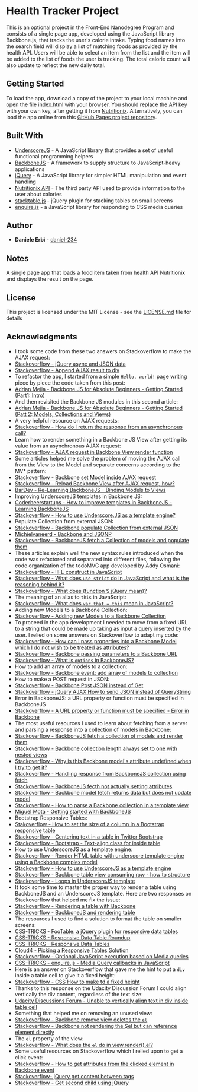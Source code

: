 # Health Tracker Project

This is an optional project in the Front-End Nanodegree Program and consists of a single page app, developed using the JavaScript library Backbone.js, that tracks the user's calorie intake.
Typing food names into the search field will display a list of matching foods as provided by the health API. Users will be able to select an item from the list and the item will be added to the list of foods the user is tracking.
The total calorie count will also update to reflect the new daily total.

## Getting Started

To load the app, download a copy of the project to your local machine and open the file index.html with your browser. You should replace the API key with your own key, after getting it from [Nutritionix](https://www.nutritionix.com/). Alternatively, you can load the app online from this [GitHub Pages project repository](https://daniel-234.github.io/frontend-nanodegree-health-tracker/).

## Built With

* [UnderscoreJS](http://underscorejs.org/) - A JavaScript library that provides a set of useful functional programming helpers
* [BackboneJS](http://backbonejs.org/) - A framework to supply structure to JavaScript-heavy applications
* [jQuery](http://jquery.com/) - A JavaScript library for simpler HTML manipulation and event handling
* [Nutritionix API](https://developer.nutritionix.com/docs/v1_1) - The third party API used to provide information to the user about calories
* [stacktable.js](http://johnpolacek.github.io/stacktable.js/) - jQuery plugin for stacking tables on small screens
* [enquire.js](http://wicky.nillia.ms/enquire.js/) - a JavaScript library for responding to CSS media queries

## Author

* **Daniele Erbì** - [daniel-234](https://github.com/daniel-234)

## Notes

A single page app that loads a food item taken from health API Nutritionix and displays the result on the page.

## License

This project is licensed under the MIT License - see the [LICENSE.md](LICENSE.md) file for details

## Acknowledgments

* I took some code from these two answers on Stackoverflow to make the AJAX request:
* [Stackoverflow - jQuery async and JSON data](http://stackoverflow.com/questions/5644451/jquery-async-and-json-data)
* [Stackoverflow - Append AJAX result to div](http://stackoverflow.com/questions/29432997/append-ajax-result-to-div)
* To refactor the app, I started from a simple `Hello, world!` page writing piece by piece the code taken from this post:
* [Adrian Mejia - Backbone.JS for Absolute Beginners - Getting Started (Part1: Intro)](http://adrianmejia.com/blog/2012/09/11/backbone-dot-js-for-absolute-beginners-getting-started/)
* And then revisited the Backbone JS modules in this second article:
* [Adrian Mejia - Backbone JS for Absolute Beginners - Getting Started (Patt 2: Models, Collections and Views)](http://adrianmejia.com/blog/2012/09/13/backbone-js-for-absolute-beginners-getting-started-part-2/)
* A very helpful resource on AJAX requests:
* [Stackoverflow - How do I return the response from an asynchronous call?](http://stackoverflow.com/questions/14220321/how-do-i-return-the-response-from-an-asynchronous-call)
* Learn how to render something in a Backbone JS View after getting its value from an asynchronous AJAX request:
* [Stackoverflow - AJAX request in Backbone View render function](http://stackoverflow.com/questions/17113263/ajax-request-in-backbone-view-render-function)
* Some articles helped me solve the problem of moving the AJAX call from the View to the Model and separate concerns according to the MV* pattern:
* [Stackoverflow - Backbone set Model inside AJAX request](http://stackoverflow.com/questions/17485915/backbone-set-model-inside-ajax-request)
* [Stackoverflow - Reload Backbone View after AJAX request, how?](http://stackoverflow.com/questions/29437140/reload-backbone-view-after-ajax-request-how)
* [BarDev - Re-Learning BackboneJS - Binding Models to Views](https://www.bardev.com/2012/12/03/re-learning-backbone-js-binding-views-to-models/)
* Improving UnderscoreJS templates in Backbone JS:
* [Coderbeerstartups - How to improve templates in BackboneJS - Learning BackboneJS](http://codebeerstartups.com/2012/12/how-to-improve-templates-in-backbone-js-learning-backbone-js/)
* [Stackoverflow - How to use Underscore.JS as a template engine?](http://stackoverflow.com/questions/4778881/how-to-use-underscore-js-as-a-template-engine)
* Populate Collection from external JSON:
* [Stackoverflow - Backbone populate Collection from external JSON](http://stackoverflow.com/questions/20591083/backbone-populate-collection-from-external-json)
* [Michielvaneerd - Backbone and JSONP](https://gist.github.com/michielvaneerd/5989839)
* [Stackoverflow - BackboneJS fetch a Collection of models and populate them](http://stackoverflow.com/questions/17604374/backbone-js-fetch-a-collection-of-models-and-render-them)
* These articles explain well the new syntax rules introduced when the code was refactored and separated into different files, following the code organization of the todoMVC app developed by Addy Osmani:
* [Stackoverflow - IIFE construct in JavaScript](http://stackoverflow.com/questions/8228281/what-is-the-function-construct-in-javascript)
* [Stackoverflow - What does `use strict` do in JavaScript and what is the reasoning behind it?](http://stackoverflow.com/questions/1335851/what-does-use-strict-do-in-javascript-and-what-is-the-reasoning-behind-it)
* [Stackoverflow - What does (function $ jQuery mean)?](http://stackoverflow.com/questions/2937227/what-does-function-jquery-mean)
* The meaning of an alias to `this` in JavaScript:
* [Stackoverflow - What does `var that = this` mean in JavaScript?](http://stackoverflow.com/questions/4886632/what-does-var-that-this-mean-in-javascript)
* Adding new Models to a Backbone Collection:
* [Stackoverflow - Adding new Models to a Backbone Collection](http://stackoverflow.com/questions/18298877/adding-new-models-to-a-backbone-collection-not-replace)
* To proceed in the app development I needed to move from a fixed URL to a string that could be made up taking as input a query inserted by the user. I relied on some answers on Stackoverflow to adapt my code:
* [Stackoverflow - How can I pass properties into a Backbone Model which I do not wish to be treated as attributes?](http://stackoverflow.com/questions/7084651/how-can-i-pass-properties-into-a-backbone-model-which-i-do-not-wish-to-be-treate)
* [Stackoverflow - Backbone passing parameters to a Backbone URL](http://stackoverflow.com/questions/20004615/backbone-passing-parameters-to-a-model-url)
* [Stackoverflow - What is `options` in BackboneJS?](http://stackoverflow.com/questions/8997714/what-is-options-in-backbone-js)
* How to add an array of models to a collection:
* [Stackoverflow - Backbone event: add array of models to collection](http://stackoverflow.com/questions/21879345/backbone-event-add-array-of-models-to-collection)
* How to make a POST request in JSON:
* [Stackoverflow - Backbone Post JSON instead of Get](http://stackoverflow.com/questions/21564806/backbone-post-json-instead-of-get)
* [Stackoverflow - jQuery AJAX How to send JSON instead of QueryString](http://stackoverflow.com/questions/12693947/jquery-ajax-how-to-send-json-instead-of-querystring)
* Error in BackboneJS: a URL property or function must be specified in BackboneJS
* [Stackoverflow - A URL property or function must be specified - Error in Backbone](http://stackoverflow.com/questions/6030677/a-url-property-or-function-must-be-specified-error-in-backbone-js)
* The most useful resources I used to learn about fetching from a server and parsing a response into a collection of models in Backbone:
* [Stackoverflow - BackboneJS fetch a collection of models and render them](http://stackoverflow.com/questions/17604374/backbone-js-fetch-a-collection-of-models-and-render-them)
* [Stackoverflow - Backbone collection length always set to one with nested views](http://stackoverflow.com/questions/18007118/backbone-collection-length-always-set-to-one-with-nested-views)
* [Stackoverflow - Why is this Backbone model's attribute undefined when I try to get it?](http://stackoverflow.com/questions/22100774/why-is-this-backbone-models-attribute-undefined-when-i-try-to-get-it)
* [Stackoverflow - Handling response from BackboneJS collection using fetch](http://stackoverflow.com/questions/12992460/handeling-response-from-backbone-js-collection-using-fetch)
* [Stackoverflow - BackboneJS fecth not actually setting attributes](http://stackoverflow.com/questions/9584870/backbone-js-fetch-not-actually-setting-attributes)
* [Stackoverflow - Backbone model fetch returns data but does not update model](http://stackoverflow.com/questions/14025415/backbone-model-fetch-returns-data-but-does-not-update-model)
* [Stackoverflow - How to parse a Backbone collection in a template view](http://stackoverflow.com/questions/14573900/how-to-parse-a-backbone-collection-in-a-template-view)
* [Miguel Mota - Getting started with BackboneJS](https://miguelmota.com/blog/getting-started-with-backbonejs/)
* Bootstrap Responsive Tables:
* [Stakoverflow - How to set the size of a column in a Bootstrap responsive table](http://stackoverflow.com/questions/25385289/how-to-set-the-size-of-a-column-in-a-bootstrap-responsive-table)
* [Stackoverflow - Centering text in a table in Twitter Bootstrap](http://stackoverflow.com/questions/11678298/centering-text-in-a-table-in-twitter-bootstrap)
* [Stackoverflow - Bootstrap - Text-align class for inside table](http://stackoverflow.com/questions/12829608/bootstrap-text-align-class-for-inside-table)
* How to use UnderscoreJS as a template engine:
* [Stackoverflow - Render HTML table with underscore template engine using a Backbone complex model](http://stackoverflow.com/questions/10257401/render-html-table-with-underscore-template-engine-using-a-backbone-complex-model)
* [Stackoverflow - How to use UnderscoreJS as a template engine](http://stackoverflow.com/questions/4778881/how-to-use-underscore-js-as-a-template-engine)
* [Stackoverflow - Backbone table view consuming row - how to structure](http://stackoverflow.com/questions/10328687/backbone-table-view-consuming-row-view-how-to-structure)
* [Stackoverflow - Loops in UnderscoreJS template](http://stackoverflow.com/questions/9853039/loops-in-underscore-js-template)
* It took some time to master the proper way to render a table using BackboneJS and an UnderscoreJS template. Here are two responses on Stackoverflow that helped me fix the issue:
* [Stackoverflow - Rendering a table with Backbone](http://stackoverflow.com/questions/34304648/rendering-a-table-with-backbone)
* [Stackoverflow - BackboneJS and rendering table](http://stackoverflow.com/questions/13071554/backbone-js-and-rendering-table)
* The resources I used to find a solution to format the table on smaller screens:
* [CSS-TRICKS - FooTable: a jQuery plugin for responsive data tables](https://css-tricks.com/footable-a-jquery-plugin-for-responsive-data-tables/)
* [CSS-TRICKS - Responsive Data Table Roundup](https://css-tricks.com/responsive-data-table-roundup/)
* [CSS-TRICKS - Responsive Data Tables](https://css-tricks.com/responsive-data-tables/)
* [Cloud4 - Picking a Responsive Tables Solution](https://cloudfour.com/thinks/picking-responsive-tables-solution/)
* [Stackoverflow - Optional JavaScript execution based on Media queries](http://stackoverflow.com/questions/13015719/optional-javascript-execution-based-on-media-queries)
* [CSS-TRICKS - enquire.js - Media Query callbacks in JavaScript](https://css-tricks.com/enquire-js-media-query-callbacks-in-javascript/)
* Here is an answer on Stackoverflow that gave me the hint to put a `div` inside a table cell to give it a fixed height:
* [Stackoverflow - CSS How to make td a fixed height](http://stackoverflow.com/questions/5091179/css-how-to-make-td-a-fixed-height)
* Thanks to this response on the Udacity Discussion Forum I could align vertically the div content, regardless of the text size:
* [Udacity Discussions Forum - Unable to vertically align text in div inside table cell](https://discussions.udacity.com/t/unable-to-vertically-align-text-in-div-inside-table-cell/245965)
* Something that helped me on removing an unused view:
* [Stackoverflow - Backbone remove view deletes the `el`](http://stackoverflow.com/questions/14083724/backbone-remove-view-deletes-the-el)
* [Stackoverflow - Backbone not rendering the $el but can reference element directly](http://stackoverflow.com/questions/13690884/backbone-not-rendering-the-el-but-can-reference-element-directly)
* The `el` property of the view:
* [Stackoverflow - What does the `el` do in view.render().el?](http://stackoverflow.com/questions/13659701/what-does-the-el-do-in-view-render-el)
* Some useful resources on Stackoverflow which I relied upon to get a click event:
* [Stackoverflow - How to get attributes from the clicked element in Backbone event](https://stackoverflow.com/questions/15763500/how-to-get-attributes-from-the-clicked-element-in-backbone-event)
* [Stackoverflow- jQuery get content between tags](https://stackoverflow.com/questions/6854009/jquery-get-content-between-div-tags)
* [Stackoverflow - Get second child using jQuery](https://stackoverflow.com/questions/4727263/get-second-child-using-jquery)